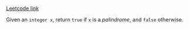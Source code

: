 [Leetcode link](https://leetcode.com/problems/palindrome-number/description/)

Given an `integer x`, return `true` if `x` is a *palindrome*, and `false` otherwise.